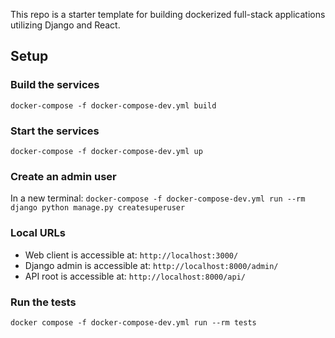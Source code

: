 This repo is a starter template for building dockerized full-stack applications utilizing Django and React. 

## Setup

### Build the services
`docker-compose -f docker-compose-dev.yml build`

### Start the services
`docker-compose -f docker-compose-dev.yml up`

### Create an admin user
In a new terminal: `docker-compose -f docker-compose-dev.yml run --rm django python manage.py createsuperuser`

### Local URLs
- Web client is accessible at: `http://localhost:3000/`
- Django admin is accessible at: `http://localhost:8000/admin/`
- API root is accessible at: `http://localhost:8000/api/`

### Run the tests
`docker compose -f docker-compose-dev.yml run --rm tests`
